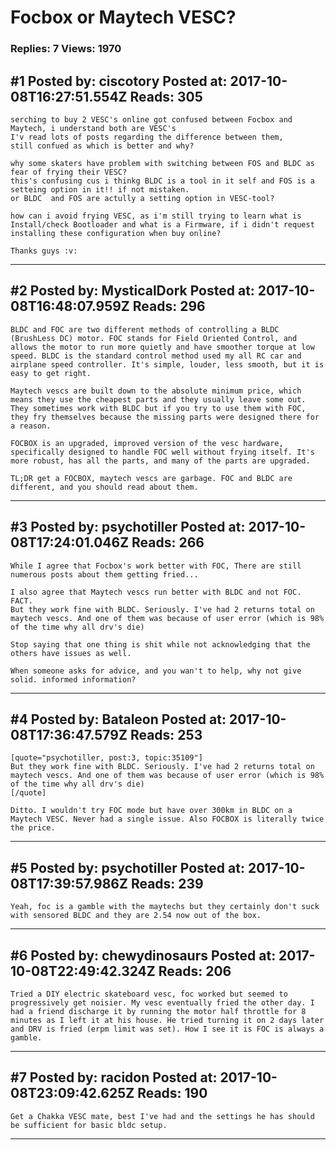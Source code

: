 # Focbox or Maytech VESC?

### Replies: 7 Views: 1970

## \#1 Posted by: ciscotory Posted at: 2017-10-08T16:27:51.554Z Reads: 305

```
serching to buy 2 VESC's online got confused between Focbox and Maytech, i understand both are VESC's
I'v read lots of posts regarding the difference between them,
still confued as which is better and why? 

why some skaters have problem with switching between FOS and BLDC as fear of frying their VESC?
this's confusing cus i thinkg BLDC is a tool in it self and FOS is a setteing option in it!! if not mistaken.
or BLDC  and FOS are actully a setting option in VESC-tool?

how can i avoid frying VESC, as i'm still trying to learn what is Install/check Bootloader and what is a Firmware, if i didn't request installing these configuration when buy online?

Thanks guys :v:
```

---
## \#2 Posted by: MysticalDork Posted at: 2017-10-08T16:48:07.959Z Reads: 296

```
BLDC and FOC are two different methods of controlling a BLDC (BrushLess DC) motor. FOC stands for Field Oriented Control, and allows the motor to run more quietly and have smoother torque at low speed. BLDC is the standard control method used my all RC car and airplane speed controller. It's simple, louder, less smooth, but it is easy to get right.

Maytech vescs are built down to the absolute minimum price, which means they use the cheapest parts and they usually leave some out. They sometimes work with BLDC but if you try to use them with FOC, they fry themselves because the missing parts were designed there for a reason.

FOCBOX is an upgraded, improved version of the vesc hardware, specifically designed to handle FOC well without frying itself. It's more robust, has all the parts, and many of the parts are upgraded.

TL;DR get a FOCBOX, maytech vescs are garbage. FOC and BLDC are different, and you should read about them.
```

---
## \#3 Posted by: psychotiller Posted at: 2017-10-08T17:24:01.046Z Reads: 266

```
While I agree that Focbox's work better with FOC, There are still numerous posts about them getting fried...

I also agree that Maytech vescs run better with BLDC and not FOC. FACT. 
But they work fine with BLDC. Seriously. I've had 2 returns total on maytech vescs. And one of them was because of user error (which is 98% of the time why all drv's die)

Stop saying that one thing is shit while not acknowledging that the others have issues as well.

When someone asks for advice, and you wan't to help, why not give solid. informed information?
```

---
## \#4 Posted by: Bataleon Posted at: 2017-10-08T17:36:47.579Z Reads: 253

```
[quote="psychotiller, post:3, topic:35109"]
But they work fine with BLDC. Seriously. I've had 2 returns total on maytech vescs. And one of them was because of user error (which is 98% of the time why all drv's die)
[/quote]

Ditto. I wouldn't try FOC mode but have over 300km in BLDC on a Maytech VESC. Never had a single issue. Also FOCBOX is literally twice the price.
```

---
## \#5 Posted by: psychotiller Posted at: 2017-10-08T17:39:57.986Z Reads: 239

```
Yeah, foc is a gamble with the maytechs but they certainly don't suck with sensored BLDC and they are 2.54 now out of the box.
```

---
## \#6 Posted by: chewydinosaurs Posted at: 2017-10-08T22:49:42.324Z Reads: 206

```
Tried a DIY electric skateboard vesc, foc worked but seemed to progressively get noisier. My vesc eventually fried the other day. I had a friend discharge it by running the motor half throttle for 8 minutes as I left it at his house. He tried turning it on 2 days later and DRV is fried (erpm limit was set). How I see it is FOC is always a gamble.
```

---
## \#7 Posted by: racidon Posted at: 2017-10-08T23:09:42.625Z Reads: 190

```
Get a Chakka VESC mate, best I've had and the settings he has should be sufficient for basic bldc setup.
```

---
